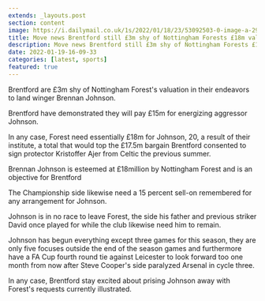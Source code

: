 ```yaml
---
extends: _layouts.post
section: content
image: https://i.dailymail.co.uk/1s/2022/01/18/23/53092503-0-image-a-29_1642549539013.jpg 
title: Move news Brentford still £3m shy of Nottingham Forests £18m valuation for Brennan Johnson 
description: Move news Brentford still £3m shy of Nottingham Forests £18m valuation for Brennan Johnson 
date: 2022-01-19-16-09-33 
categories: [latest, sports] 
featured: true 
--- 
```

Brentford are £3m shy of Nottingham Forest's valuation in their endeavors to land winger Brennan Johnson.

Brentford have demonstrated they will pay £15m for energizing aggressor Johnson.

In any case, Forest need essentially £18m for Johnson, 20, a result of their institute, a total that would top the £17.5m bargain Brentford consented to sign protector Kristoffer Ajer from Celtic the previous summer.

Brennan Johnson is esteemed at £18million by Nottingham Forest and is an objective for Brentford

The Championship side likewise need a 15 percent sell-on remembered for any arrangement for Johnson.

Johnson is in no race to leave Forest, the side his father and previous striker David once played for while the club likewise need him to remain.

Johnson has begun everything except three games for this season, they are only five focuses outside the end of the season games and furthermore have a FA Cup fourth round tie against Leicester to look forward too one month from now after Steve Cooper's side paralyzed Arsenal in cycle three.

In any case, Brentford stay excited about prising Johnson away with Forest's requests currently illustrated.